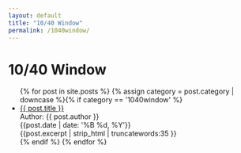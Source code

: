 ```yaml
---
layout: default
title: "10/40 Window"
permalink: /1040window/
---
```

<h1>10/40 Window</h1>
<ul>
  {% for post in site.posts %}
    {% assign category = post.category | downcase %}{% if category == '1040window' %}
      <li>
        <a href="{{ post.url | prepend: site.baseurl }}">{{ post.title }}</a><br>
        Author: {{ post.author }}<br>
        {{post.date | date: '%B %d, %Y'}}<br>
        {{post.excerpt | strip_html | truncatewords:35 }}
      </li>
    {% endif %}
  {% endfor %}
</ul>
